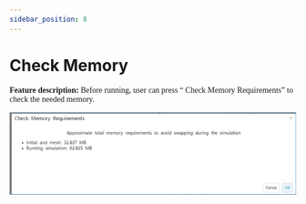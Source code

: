 ```yaml
---
sidebar_position: 8
---
```

# Check Memory 
<font face = "Calibri">

<div class="text-justify">

**Feature description:**
Before running, user can press “ Check Memory Requirements” to check the needed memory.

<div class="centered">

!['checkmemory1'](../../static/img/tutorial/checkmemory/checkmemory1.png)

</div>

</div>

</font>